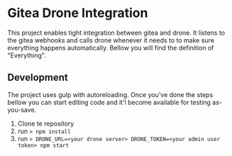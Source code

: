# Gitea Drone Integration

This project enables tight integration between gitea and drone. It listens to the gitea webhooks and calls drone whenever it needs to to make sure everything happens automatically. Bellow you will find the definition of "Everything".

## Development

The project uses gulp with autoreloading. Once you've done the steps bellow you can start editing code and it'l become available for testing as-you-save.

1. Clone te repository
1. run ```> npm install```
1. run ```> DRONE_URL=<your drone server> DRONE_TOKEN=<your admin user token> npm start```
